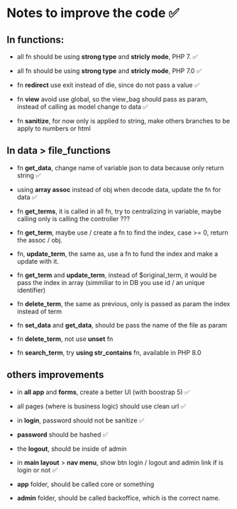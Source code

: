 # Notes to improve the code  &#9989;

## In functions:
- all fn should be using **strong type** and **stricly mode**, PHP 7. &#9989;

- all fn should be using **strong type** and **stricly mode**, PHP 7.0 &#9989;

- fn **redirect** use exit instead of die, since do not pass a value &#9989;

- fn **view** avoid use global, so the view_bag should pass as param, instead of calling as model change to data &#9989;

- fn **sanitize**, for now only is applied to string, make others branches to be apply to numbers or html 

## In data > file_functions 


- fn **get_data**, change name of variable json to data because only return string &#9989;

- using **array assoc** instead of obj when decode data, update the fn for data &#9989;

- fn **get_terms**, it is called in all fn, try to centralizing in variable, maybe calling only is calling the controller ???

- fn **get_term**, maybe use / create a fn to find the index, case >= 0, return the assoc / obj.

- fn, **update_term**, the same as, use a fn to fund the index and make a update with it.

- fn **get_term** and  **update_term**, instead of $original_term, it would be pass the index in array (simmiliar to in DB you use id / an unique identifier)

- fn **delete_term**, the same as previous, only is passed as param the index instead of term

- fn **set_data** and  **get_data**, should be pass the name of the file as param 

- fn **delete_term**, not use **unset** fn

- fn **search_term**, try **using str_contains** fn, available in PHP 8.0


## others improvements

- in **all app** and **forms**, create a better UI (with boostrap 5) &#9989;

- all pages (where is business logic) should use clean url &#9989;
 
- in **login**, password should not be sanitize &#9989;

- **password** should be hashed &#9989;

- the **logout**, should be inside of admin

- in **main layout** > **nav menu**, show btn login / logout and admin link if is login or not  &#9989;

- **app** folder, should be called core or something

- **admin** folder, should be called backoffice, which is the correct name.